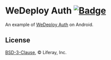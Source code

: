 # WeDeploy Auth [![Badge](https://img.shields.io/badge/built%20with-wedeploy-00d46a.svg?style=flat)](http://wedeploy.com)

An example of [WeDeploy Auth](https://wedeploy.com/docs/auth/) on Android.

## License

[BSD-3-Clause](./LICENSE.md), © Liferay, Inc.

